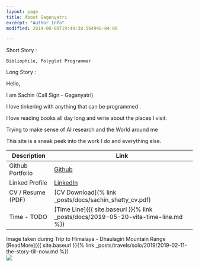 ```yaml
---
layout: page
title: About Gaganyatri
excerpt: "Author Info"
modified: 2014-08-08T19:44:38.564948-04:00

---
```

Short Story :

    Bibliophile, Polyglot Programmer

Long Story :

Hello,

I am Sachin (Call Sign - Gaganyatri)

I love tinkering with anything that can be programmed .

I love reading books all day long and write about the places I visit.

Trying to make sense of AI research and the World around me

This site is a sneak peek into the work I do and everything else.


| Description       | Link |
|-------------------|----|
| Github Portfolio  | [Github](https://github.com/sachinsshetty)   |
| Linked Profile    | [LinkedIn](https://www.linkedin.com/in/sachinlabs) |
| CV / Resume (PDF) | [CV Download](% link _posts/docs/sachin_shetty_cv.pdf)|
| Time - TODO       | [Time Line]({{ site.baseurl }}{% link _posts/docs/2019-05-20-vita-time-line.md  %})|



Image taken during Trip to Himalaya - Dhaulagiri Mountain Range [ReadMore]({{ site.baseurl }}{% link _posts/travels/solo/2019/2019-02-11-the-story-till-now.md %})
<br>
<img src="https://res.cloudinary.com/websachinshetty/image/upload/v1538374035/myblog/site/aboutimage.jpg" >
